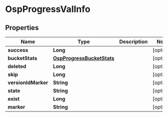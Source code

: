 # OspProgressValInfo

## Properties
Name | Type | Description | Notes
------------ | ------------- | ------------- | -------------
**success** | **Long** |  |  [optional]
**bucketStats** | [**OspProgressBucketStats**](OspProgressBucketStats.md) |  |  [optional]
**deleted** | **Long** |  |  [optional]
**skip** | **Long** |  |  [optional]
**versionIdMarker** | **String** |  |  [optional]
**state** | **String** |  |  [optional]
**exist** | **Long** |  |  [optional]
**marker** | **String** |  |  [optional]
